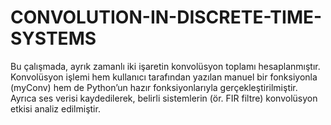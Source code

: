 # CONVOLUTION-IN-DISCRETE-TIME-SYSTEMS
Bu çalışmada, ayrık zamanlı iki işaretin konvolüsyon toplamı hesaplanmıştır.
Konvolüsyon işlemi hem kullanıcı tarafından yazılan manuel bir fonksiyonla (myConv)
hem de Python’un hazır fonksiyonlarıyla gerçekleştirilmiştir. Ayrıca ses verisi
kaydedilerek, belirli sistemlerin (ör. FIR filtre) konvolüsyon etkisi analiz edilmiştir.
